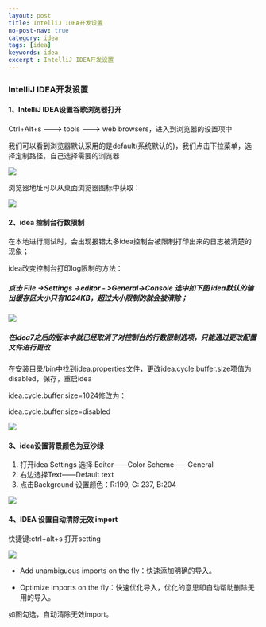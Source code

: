 ```yaml
---
layout: post
title: IntelliJ IDEA开发设置
no-post-nav: true
category: idea
tags: [idea]
keywords: idea
excerpt : IntelliJ IDEA开发设置
---
```


### IntelliJ IDEA开发设置

#### 1、IntelliJ IDEA设置谷歌浏览器打开

Ctrl+Alt+s ---> tools ---> web browsers，进入到浏览器的设置项中

我们可以看到浏览器默认采用的是default(系统默认的)，我们点击下拉菜单，选择定制路径，自己选择需要的浏览器

![](https://luopengfei3000.github.io/assets/images/2019/idea/2019-04-05-idea-dev-setting/01.png)

浏览器地址可以从桌面浏览器图标中获取：

![](https://luopengfei3000.github.io/assets/images/2019/idea/2019-04-05-idea-dev-setting/02.png)

#### 2、idea 控制台行数限制

在本地进行测试时，会出现报错太多idea控制台被限制打印出来的日志被清楚的现象；

idea改变控制台打印log限制的方法：

##### 点击 File ->Settings ->editor - >General->Console 选中如下图 idea默认的输出缓存区大小只有1024KB，超过大小限制的就会被清除；

![](https://luopengfei3000.github.io/assets/images/2019/idea/2019-04-05-idea-dev-setting/03.png)

##### 在idea7之后的版本中就已经取消了对控制台的行数限制选项，只能通过更改配置文件进行更改

在安装目录/bin中找到idea.properties文件，更改idea.cycle.buffer.size项值为disabled，保存，重启idea

idea.cycle.buffer.size=1024修改为：

idea.cycle.buffer.size=disabled

![](https://luopengfei3000.github.io/assets/images/2019/idea/2019-04-05-idea-dev-setting/04.png)

#### 3、idea设置背景颜色为豆沙绿

1. 打开idea Settings 选择 Editor——Color Scheme——General
2. 右边选择Text——Default text
3. 点击Background 设置颜色：R:199,  G: 237,  B:204

![](https://luopengfei3000.github.io/assets/images/2019/idea/2019-04-05-idea-dev-setting/05.png)

#### 4、IDEA 设置自动清除无效 import

快捷键:ctrl+alt+s 打开setting

![](https://luopengfei3000.github.io/assets/images/2019/idea/2019-04-05-idea-dev-setting/06.png)

- Add unambiguous imports on the fly：快速添加明确的导入。

- Optimize imports on the fly：快速优化导入，优化的意思即自动帮助删除无用的导入。

如图勾选，自动清除无效import。